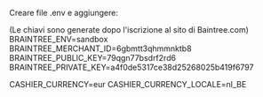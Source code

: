 Creare file .env e aggiungere:


(Le chiavi sono generate dopo l'iscrizione al sito di Baintree.com)
BRAINTREE_ENV=sandbox
BRAINTREE_MERCHANT_ID=6gbmtt3qhmmnktb8 
BRAINTREE_PUBLIC_KEY=79qgn77bsdrf2rd6
BRAINTREE_PRIVATE_KEY=a4f0de5317ce38d25268025b419f6797

CASHIER_CURRENCY=eur
CASHIER_CURRENCY_LOCALE=nl_BE